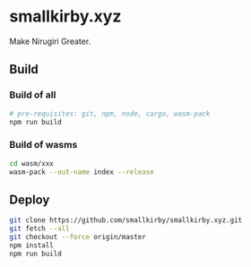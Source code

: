 # smallkirby.xyz

Make Nirugiri Greater.

## Build
### Build of all
```build.sh
# pre-requisites: git, npm, node, cargo, wasm-pack
npm run build
```
### Build of wasms
```build.sh
cd wasm/xxx
wasm-pack --out-name index --release
```
## Deploy
```deploy.sh
git clone https://github.com/smallkirby/smallkirby.xyz.git
git fetch --all
git checkout --force origin/master
npm install
npm run build
```
